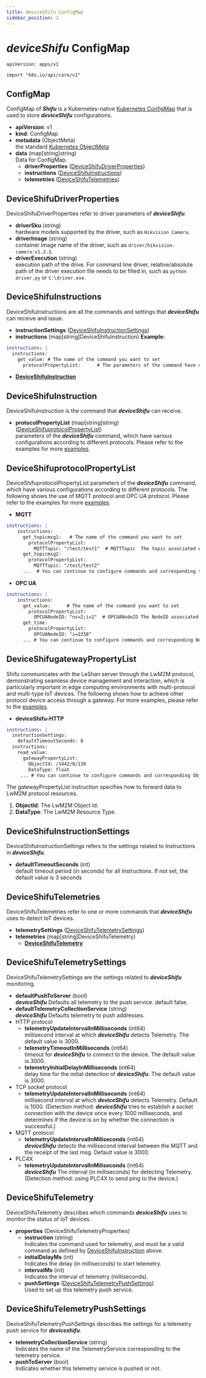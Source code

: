 ```yaml
---
title: deviceShifu ConfigMap
sidebar_position: 2
---
```


# ***deviceShifu*** ConfigMap

`apiVersion: apps/v1`

`import "k8s.io/api/core/v1"`

## ConfigMap

ConfigMap of ***Shifu*** is a Kubernetes-native [Kubernetes ConfigMap](https://kubernetes.io/docs/reference/kubernetes-api/config-and-storage-resources/config-map-v1/) that is used to store ***deviceShifu*** configurations.

- **apiVersion**: v1
- **kind**: ConfigMap
- **metadata** (ObjectMeta)<br/>the standard [Kubernetes ObjectMeta](https://kubernetes.io/docs/reference/kubernetes-api/common-definitions/object-meta/#ObjectMeta)
- **data** (map[string]string)<br/>Data for ConfigMap.
    - **driverProperties** ([DeviceShifuDriverProperties](#deviceshifudriverproperties))
    - **instructions** ([DeviceShifuInstructions](#deviceshifuinstructions))
    - **telemetries** ([DeviceShifuTelemetries](#deviceshifutelemetries))

## DeviceShifuDriverProperties

DeviceShifuDriverProperties refer to driver parameters of ***deviceShifu***.

- **driverSku** (string)<br/>hardware models supported by the driver, such as `Hikvision Camera`.
- **driverImage** (string)<br/>container image name of the driver, such as `driver/hikvision-camera:v1.2.3`.
- **driverExecution** (string)<br/>execution path of the drive. For command line driver, relative/absolute path of the driver execution file needs to be filled in, such as `python driver.py` or `C:\driver.exe`.

## DeviceShifuInstructions

DeviceShifuInstructions are all the commands and settings that ***deviceShifu*** can receive and issue.

- **instructionSettings** ([DeviceShifuInstructionSettings](#deviceshifuinstructionsettings))
- **instructions** (map[string]DeviceShifuInstruction)
 **Example:**
```yml
instructions: |
  instructions:
    get_value: # The name of the command you want to set
      protocolPropertyList:      # The parameters of the command have different configurations according to different protocols
```
  - **[DeviceShifuInstruction](#deviceshifuinstruction)**

## DeviceShifuInstruction

DeviceShifuInstruction is the command that ***deviceShifu*** can receive.

-  **protocolPropertyList** (map[string]string)([DeviceShifuprotocolPropertyList](#deviceshifuprotocolpropertylist))<br/>parameters of the ***deviceShifu*** command, which have various configurations according to different protocols. Please refer to the  examples for more [examples](https://github.com/Edgenesis/shifu/tree/main/examples).

## DeviceShifuprotocolPropertyList

DeviceShifuprotocolPropertyList parameters of the ***deviceShifu*** command, which have various configurations according to different protocols. The following shows the use of MQTT protocol and OPC UA protocol. Please refer to the examples for more [examples](https://github.com/Edgenesis/shifu/tree/main/examples).

- **MQTT**
```yml
instructions: |
    instructions:
      get_topicmsg1:   # The name of the command you want to set
        protocolPropertyList:
          MQTTTopic: "/test/test1"  # MQTTTopic  The topic associated with this command
      get_topicmsg2:   
        protocolPropertyList:
          MQTTTopic: "/test/test2"
      ...  # You can continue to configure commands and corresponding topics according to your own needs, just continue to add according to this format
```
- **OPC UA**
```yml
instructions: |
    instructions:
      get_value:      # The name of the command you want to set 
        protocolPropertyList:
          OPCUANodeID: "ns=2;i=2"  # OPCUANodeID The NodeID associated with this command
      get_time:
        protocolPropertyList:
          OPCUANodeID: "i=2258"
      ... # You can continue to configure commands and corresponding NodeID according to your own needs, just continue to add according to this format
```

## DeviceShifugatewayPropertyList

Shifu communicates with the LeShan server through the LwM2M protocol, demonstrating seamless device management and interaction, which is particularly important in edge computing environments with multi-protocol and multi-type IoT devices. The following shows how to achieve other protocol device access through a gateway. For more examples, please refer to the [examples](https://github.com/Edgenesis/shifu/tree/main/examples).

- **deviceShifu-HTTP**

```yaml
instructions: |
  instructionSettings:
    defaultTimeoutSeconds: 8
  instructions:
    read_value:
      gatewayPropertyList:
        ObjectId: /3442/0/130
        DataType: float
     ... # You can continue to configure commands and corresponding ObjectId according to your own needs, just continue to add according to this format
```

The gatewayPropertyList instruction specifies how to forward data to LwM2M protocol resources. 
1. **ObjectId**: The LwM2M Object Id.
2. **DataType**: The LwM2M Resource Type.

## DeviceShifuInstructionSettings

DeviceShifuInstructionSettings refers to the settings related to Instructions in ***deviceShifu***.

- **defaultTimeoutSeconds** (int)<br/>default timeout period (in seconds) for all Instructions. If not set, the default value is 3 seconds

## DeviceShifuTelemetries

DeviceShifuTelemetries refer to one or more commands that ***deviceShifu*** uses to detect IoT devices.

- **telemetrySettings** ([DeviceShifuTelemetrySettings](#deviceshifutelemetrysettings))
- **telemetries** (map[string]DeviceShifuTelemetry)
    - **[DeviceShifuTelemetry](#deviceshifutelemetry)**

## DeviceShifuTelemetrySettings

DeviceShifuTelemetrySettings are the settings related to ***deviceShifu*** monitoring.

- **defaultPushToServer** (bool)<br/>***deviceShifu*** Defaults all telemetry to the push service. default false.
- **defaultTelemetryCollectionService** (string)<br/>***deviceShifu*** Defaults telemetry to push addresses.
- HTTP protocol
    - **telemetryUpdateIntervalInMilliseconds** (int64)<br/>millisecond interval at which ***deviceShifu*** detects Telemetry. The default value is 3000.
    - **telemetryTimeoutInMilliseconds** (int64)<br/>timeout for ***deviceShifu*** to connect to the device. The default value is 3000.
    - **telemetryInitialDelayInMilliseconds** (int64)<br/>delay time for the initial detection of ***deviceShifu***. The default value is 3000.
- TCP socket protocol
    - **telemetryUpdateIntervalInMilliseconds** (int64)<br/>millisecond interval at which ***deviceShifu*** detects Telemetry. Default is 1000. (Detection method: ***deviceShifu*** tries to establish a socket connection with the device once every 1000 milliseconds, and determines if the device is on by whether the connection is successful.)
- MQTT protocol
    - **telemetryUpdateIntervalInMiliseconds** (int64)<br/>***deviceShifu*** detects the millisecond interval between the MQTT and the receipt of the last msg. Default value is 3000.
- PLC4X
    - **telemetryUpdateIntervalInMiliseconds** (int64)<br/>***deviceShifu*** The interval (in milliseconds) for detecting Telemetry. (Detection method: using PLC4X to send ping to the device.)

## DeviceShifuTelemetry

DeviceShifuTelemetry describes which commands ***deviceShifu*** uses to monitor the status of IoT devices.

- **properties** (DeviceShifuTelemetryProperties)
    - **instruction** (string)<br/>Indicates the command used for telemetry, and must be a valid command as defined by [DeviceShifuInstruction](#deviceshifuinstruction) above.
    - **initialDelayMs** (int)<br/>Indicates the delay (in milliseconds) to start telemetry.
    - **intervalMs** (int)<br/>Indicates the interval of telemetry (milliseconds).
    - **pushSettings** ([DeviceShifuTelemetryPushSettings](#deviceshifutelemetrypushsettings))<br/>Used to set up this telemetry push service.

## DeviceShifuTelemetryPushSettings

DeviceShifuTelemetryPushSettings describes the settings for a telemetry push service for ***deviceshifu***.

- **telemetryCollectionService** (string)<br/>Indicates the name of the TelemetryService corresponding to the telemetry service.
- **pushToServer** (bool)<br/>Indicates whether this telemetry service is pushed or not.
